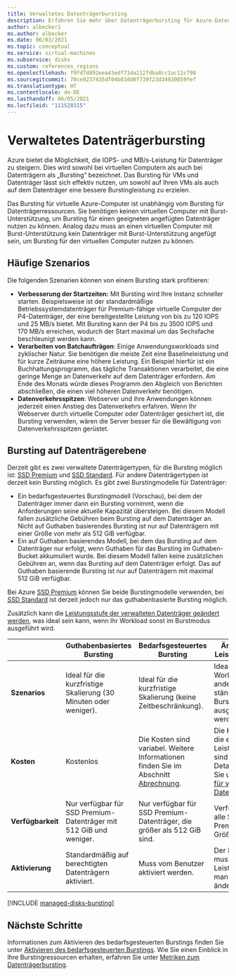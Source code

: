 ```yaml
---
title: Verwaltetes Datenträgerbursting
description: Erfahren Sie mehr über Datenträgerbursting für Azure-Datenträger und virtuelle Azure-Computer.
author: albecker1
ms.author: albecker
ms.date: 06/03/2021
ms.topic: conceptual
ms.service: virtual-machines
ms.subservice: disks
ms.custom: references_regions
ms.openlocfilehash: f9fd7d892eea43edf71da212fdba8cc1ac11c798
ms.sourcegitcommit: 70ce9237435df04b03dd0f739f23d34930059fef
ms.translationtype: HT
ms.contentlocale: de-DE
ms.lasthandoff: 06/05/2021
ms.locfileid: "111528315"
---
```

# <a name="managed-disk-bursting"></a>Verwaltetes Datenträgerbursting

Azure bietet die Möglichkeit, die IOPS- und MB/s-Leistung für Datenträger zu steigern. Dies wird sowohl bei virtuellen Computern als auch bei Datenträgern als „Bursting“ bezeichnet. Das Bursting für VMs und Datenträger lässt sich effektiv nutzen, um sowohl auf Ihren VMs als auch auf dem Datenträger eine bessere Burstingleistung zu erzielen.

Das Bursting für virtuelle Azure-Computer ist unabhängig vom Bursting für Datenträgerressourcen. Sie benötigen keinen virtuellen Computer mit Burst-Unterstützung, um Bursting für einen geeigneten angefügten Datenträger nutzen zu können. Analog dazu muss an einen virtuellen Computer mit Burst-Unterstützung kein Datenträger mit Burst-Unterstützung angefügt sein, um Bursting für den virtuellen Computer nutzen zu können.

## <a name="common-scenarios"></a>Häufige Szenarios
Die folgenden Szenarien können von einem Bursting stark profitieren:
- **Verbesserung der Startzeiten:** Mit Bursting wird Ihre Instanz schneller starten. Beispielsweise ist der standardmäßige Betriebssystemdatenträger für Premium-fähige virtuelle Computer der P4-Datenträger, der eine bereitgestellte Leistung von bis zu 120 IOPS und 25 MB/s bietet. Mit Bursting kann der P4 bis zu 3500 IOPS und 170 MB/s erreichen, wodurch der Start maximal um das Sechsfache beschleunigt werden kann.
- **Verarbeiten von Batchaufträgen**: Einige Anwendungsworkloads sind zyklischer Natur. Sie benötigen die meiste Zeit eine Baselineleistung und für kurze Zeiträume eine höhere Leistung. Ein Beispiel hierfür ist ein Buchhaltungsprogramm, das tägliche Transaktionen verarbeitet, die eine geringe Menge an Datenverkehr auf dem Datenträger erfordern. Am Ende des Monats würde dieses Programm den Abgleich von Berichten abschließen, die einen viel höheren Datenverkehr benötigen.
- **Datenverkehrsspitzen**: Webserver und ihre Anwendungen können jederzeit einen Anstieg des Datenverkehrs erfahren. Wenn Ihr Webserver durch virtuelle Computer oder Datenträger gesichert ist, die Bursting verwenden, wären die Server besser für die Bewältigung von Datenverkehrsspitzen gerüstet. 

## <a name="disk-level-bursting"></a>Bursting auf Datenträgerebene

Derzeit gibt es zwei verwaltete Datenträgertypen, für die Bursting möglich ist: [SSD Premium](disks-types.md#premium-ssd) und [SSD Standard](disks-types.md#standard-ssd). Für andere Datenträgertypen ist derzeit kein Bursting möglich. Es gibt zwei Burstingmodelle für Datenträger:

- Ein bedarfsgesteuertes Burstingmodell (Vorschau), bei dem der Datenträger immer dann ein Bursting vornimmt, wenn die Anforderungen seine aktuelle Kapazität übersteigen. Bei diesem Modell fallen zusätzliche Gebühren beim Bursting auf dem Datenträger an. Nicht auf Guthaben basierendes Bursting ist nur auf Datenträgern mit einer Größe von mehr als 512 GiB verfügbar.
- Ein auf Guthaben basierendes Modell, bei dem das Bursting auf dem Datenträger nur erfolgt, wenn Guthaben für das Bursting im Guthaben-Bucket akkumuliert wurde. Bei diesem Modell fallen keine zusätzlichen Gebühren an, wenn das Bursting auf dem Datenträger erfolgt. Das auf Guthaben basierende Bursting ist nur auf Datenträgern mit maximal 512 GiB verfügbar.

Bei Azure [SSD Premium](disks-types.md#premium-ssd) können Sie beide Burstingmodelle verwenden, bei [SSD Standard](disks-types.md#standard-ssd) ist derzeit jedoch nur das guthabenbasierte Bursting möglich.

Zusätzlich kann die [Leistungsstufe der verwalteten Datenträger geändert werden](disks-change-performance.md), was ideal sein kann, wenn Ihr Workload sonst im Burstmodus ausgeführt wird.

|  |Guthabenbasiertes Bursting  |Bedarfsgesteuertes Bursting  |Ändern der Leistungsstufe  |
|---------|---------|---------|---------|
| **Szenarios**|Ideal für die kurzfristige Skalierung (30 Minuten oder weniger).|Ideal für die kurzfristige Skalierung (keine Zeitbeschränkung).|Ideal, wenn Ihre Workload andernfalls ständig im Burstmodus ausgeführt werden würde.|
|**Kosten**     |Kostenlos         |Die Kosten sind variabel. Weitere Informationen finden Sie im Abschnitt [Abrechnung](#billing).        |Die Kosten für die einzelnen Leistungsstufen sind festgelegt. Details finden Sie unter [Preise für verwaltete Datenträger](https://azure.microsoft.com/pricing/details/managed-disks/).         |
|**Verfügbarkeit**     |Nur verfügbar für SSD Premium-Datenträger mit 512 GiB und weniger.         |Nur verfügbar für SSD Premium-Datenträger, die größer als 512 GiB sind.         |Verfügbar für alle SSD Premium-Größen.         |
|**Aktivierung**     |Standardmäßig auf berechtigten Datenträgern aktiviert.         |Muss vom Benutzer aktiviert werden.         |Der Benutzer muss seine Leistungsstufe manuell ändern.         |

[!INCLUDE [managed-disks-bursting](../../includes/managed-disks-bursting-2.md)]

## <a name="next-steps"></a>Nächste Schritte

Informationen zum Aktivieren des bedarfsgesteuerten Burstings finden Sie unter [Aktivieren des bedarfsgesteuerten Burstings](disks-enable-bursting.md).
Wie Sie einen Einblick in Ihre Burstingressourcen erhalten, erfahren Sie unter [Metriken zum Datenträgerbursting](disks-metrics.md).
